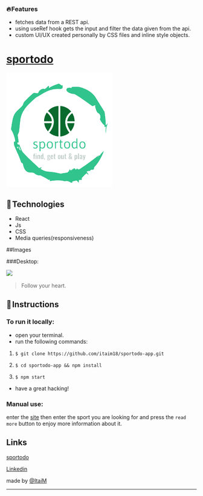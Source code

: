 ### 🔥 Features

- fetches data from a REST api.
- using useRef hook gets the input and filter the data given from the api.
- custom UI/UX created personally by CSS files and inline style objects.


# [sportodo](https://sportodo.netlify.app/)

![](https://github.com/itaim18/sportodo-app/blob/master/src/images/logo-sports.png)


## 🔧 Technologies

- React
- Js
- CSS
- Media queries(responsiveness)

##Images

###Desktop:

![](https://pandao.github.io/editor.md/examples/images/4.jpg)

> Follow your heart.


## 📃 Instructions

### To run it locally:
- open your terminal.
- run the following commands:
1. `$ git clone https://github.com/itaim18/sportodo-app.git`

2. `$ cd sportodo-app && npm install`

3. `$ npm start`

- have a great hacking!

### Manual use:
enter the [site](https://sportodo.netlify.app/) then enter the sport you are looking for and press the `read more` button to enjoy more information about it.

## Links
[sportodo](http://localhost/)

[Linkedin](http://localhost/ "link title")

made by [@ItaiM](https://github.com/itaim18)

----
